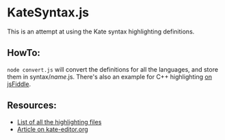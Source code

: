 # KateSyntax.js
This is an attempt at using the Kate syntax highlighting definitions.
## HowTo:
`node convert.js` will convert the definitions for all the languages, and store them in syntax/*name*.js.
There's also an example for C++ highlighting [on jsFiddle](http://jsfiddle.net/yfBsW/).
## Resources:
* [List of all the highlighting files](http://kate-editor.org/syntax/update-3.7.xml)
* [Article on kate-editor.org](http://kate-editor.org/2005/03/24/writing-a-syntax-highlighting-file/)
